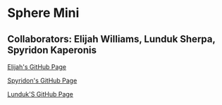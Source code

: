 # Sphere Mini

## Collaborators: Elijah Williams, Lunduk Sherpa, Spyridon Kaperonis

[Elijah's GitHub Page](https://github.com/ekwilliams015)
   
[Spyridon's GitHub Page](https://github.com/SpyridonKaperonis)

[Lunduk'S GitHub Page](https://github.com/LundukS)
